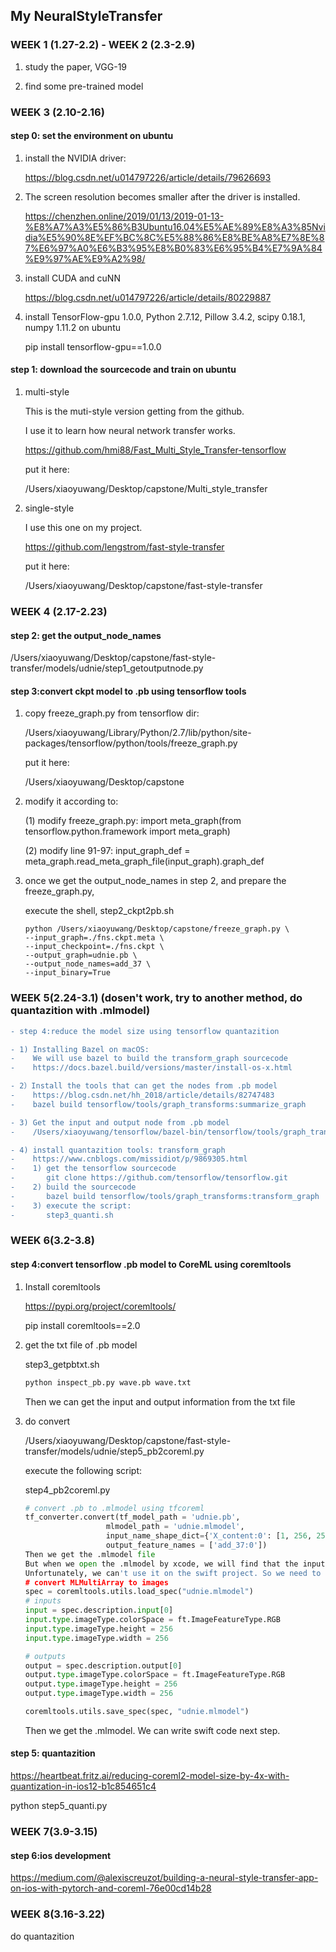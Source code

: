 ## My NeuralStyleTransfer

### WEEK 1 (1.27-2.2) - WEEK 2 (2.3-2.9)
1. study the paper, VGG-19

2. find some pre-trained model


### WEEK 3 (2.10-2.16)
#### step 0: set the environment on ubuntu

1. install the NVIDIA driver:

   https://blog.csdn.net/u014797226/article/details/79626693

2. The screen resolution becomes smaller after the driver is installed.

   https://chenzhen.online/2019/01/13/2019-01-13-%E8%A7%A3%E5%86%B3Ubuntu16.04%E5%AE%89%E8%A3%85Nvidia%E5%90%8E%EF%BC%8C%E5%88%86%E8%BE%A8%E7%8E%87%E6%97%A0%E6%B3%95%E8%B0%83%E6%95%B4%E7%9A%84%E9%97%AE%E9%A2%98/

3. install CUDA and cuNN

   https://blog.csdn.net/u014797226/article/details/80229887

4. install TensorFlow-gpu 1.0.0, Python 2.7.12, Pillow 3.4.2, scipy 0.18.1, numpy 1.11.2 on ubuntu

   pip install tensorflow-gpu==1.0.0

#### step 1: download the sourcecode and train on ubuntu

1. multi-style

   This is the muti-style version getting from the github. 

   I use it to learn how neural network transfer works.

   https://github.com/hmi88/Fast_Multi_Style_Transfer-tensorflow

   put it here:

   /Users/xiaoyuwang/Desktop/capstone/Multi_style_transfer

2. single-style

   I use this one on my project.

   https://github.com/lengstrom/fast-style-transfer

   put it here:

   /Users/xiaoyuwang/Desktop/capstone/fast-style-transfer

### WEEK 4 (2.17-2.23)
#### step 2: get the output_node_names

/Users/xiaoyuwang/Desktop/capstone/fast-style-transfer/models/udnie/step1_getoutputnode.py

#### step 3:convert ckpt model to .pb using tensorflow tools

1) copy freeze_graph.py from tensorflow dir:

   /Users/xiaoyuwang/Library/Python/2.7/lib/python/site-packages/tensorflow/python/tools/freeze_graph.py

   put it here:

   /Users/xiaoyuwang/Desktop/capstone

2) modify it according to:

   (1) modify freeze_graph.py: import meta_graph(from tensorflow.python.framework import meta_graph)

   (2) modify line 91-97: input_graph_def = meta_graph.read_meta_graph_file(input_graph).graph_def

3) once we get the output_node_names in step 2, and prepare the freeze_graph.py,

   execute the shell, step2_ckpt2pb.sh
   ```
   python /Users/xiaoyuwang/Desktop/capstone/freeze_graph.py \
   --input_graph=./fns.ckpt.meta \
   --input_checkpoint=./fns.ckpt \
   --output_graph=udnie.pb \
   --output_node_names=add_37 \
   --input_binary=True
   ```

### WEEK 5(2.24-3.1) (dosen't work, try to another method, do quantazition with .mlmodel)
```diff
- step 4:reduce the model size using tensorflow quantazition

- 1) Installing Bazel on macOS:
-    We will use bazel to build the transform_graph sourcecode
-    https://docs.bazel.build/versions/master/install-os-x.html

- 2）Install the tools that can get the nodes from .pb model
-    https://blog.csdn.net/hh_2018/article/details/82747483
-    bazel build tensorflow/tools/graph_transforms:summarize_graph

- 3) Get the input and output node from .pb model
-    /Users/xiaoyuwang/tensorflow/bazel-bin/tensorflow/tools/graph_transforms/summarize_graph --in_graph=udniequanti.pb

- 4) install quantazition tools: transform_graph
-    https://www.cnblogs.com/missidiot/p/9869305.html
-    1) get the tensorflow sourcecode
-       git clone https://github.com/tensorflow/tensorflow.git
-    2) build the sourcecode
-       bazel build tensorflow/tools/graph_transforms:transform_graph
-    3) execute the script:
-       step3_quanti.sh
```

### WEEK 6(3.2-3.8)
#### step 4:convert tensorflow .pb model to CoreML using coremltools

1. Install coremltools

   https://pypi.org/project/coremltools/

   pip install coremltools==2.0

2. get the txt file of .pb model

   step3_getpbtxt.sh
   ```python
   python inspect_pb.py wave.pb wave.txt
   ```
   Then we can get the input and output information from the txt file

3. do convert

   /Users/xiaoyuwang/Desktop/capstone/fast-style-transfer/models/udnie/step5_pb2coreml.py

   execute the following script:

   step4_pb2coreml.py
   ```python
   # convert .pb to .mlmodel using tfcoreml
   tf_converter.convert(tf_model_path = 'udnie.pb',
                     mlmodel_path = 'udnie.mlmodel',
                     input_name_shape_dict={'X_content:0': [1, 256, 256, 3]},
                     output_feature_names = ['add_37:0'])
   Then we get the .mlmodel file
   But when we open the .mlmodel by xcode, we will find that the inputs type and the outputs types are MultiArray. 
   Unfortunately, we can't use it on the swift project. So we need to convert it using the following script:
   # convert MLMultiArray to images
   spec = coremltools.utils.load_spec("udnie.mlmodel")
   # inputs
   input = spec.description.input[0]
   input.type.imageType.colorSpace = ft.ImageFeatureType.RGB
   input.type.imageType.height = 256 
   input.type.imageType.width = 256

   # outputs
   output = spec.description.output[0]
   output.type.imageType.colorSpace = ft.ImageFeatureType.RGB
   output.type.imageType.height = 256
   output.type.imageType.width = 256

   coremltools.utils.save_spec(spec, "udnie.mlmodel")
   ```

   Then we get the .mlmodel. We can write swift code next step.

#### step 5: quantazition

https://heartbeat.fritz.ai/reducing-coreml2-model-size-by-4x-with-quantization-in-ios12-b1c854651c4

python step5_quanti.py


### WEEK 7(3.9-3.15)
#### step 6:ios development

https://medium.com/@alexiscreuzot/building-a-neural-style-transfer-app-on-ios-with-pytorch-and-coreml-76e00cd14b28

### WEEK 8(3.16-3.22)
do quantazition